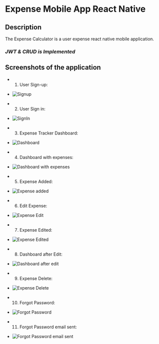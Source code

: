 # Expense Mobile App React Native

## Description
The Expense Calculator is a user expense react native mobile application.

### ***JWT & CRUD is Implemented***

## Screenshots of the application

* 1) User Sign-up:
* ![Signup](https://github.com/usmanmehmood-12/Expense-react-native/assets/67166880/4ca3b9d6-8548-41a8-86d0-b7d168d7ddbc)

* 2) User Sign in:
* ![SignIn](https://github.com/usmanmehmood-12/Expense-react-native/assets/67166880/58762ba0-b26b-4590-917f-d64317f17ea4)

* 3) Expense Tracker Dashboard:
* ![Dashboard](https://github.com/usmanmehmood-12/Expense-react-native/assets/67166880/6f3ac06c-63a3-4a03-b979-d96f5990af92)

* 4) Dashboard with expenses:
* ![Dashboard with expenses](https://github.com/usmanmehmood-12/Expense-react-native/assets/67166880/2a0b22df-f93b-46b0-9278-a2896d73f979)

* 5) Expense Added:
* ![Expense added](https://github.com/usmanmehmood-12/Expense-react-native/assets/67166880/1d1e1991-4c3a-4dbf-bbc1-e8b9ce51e97d)

* 6) Edit Expense:
* ![Expense Edit](https://github.com/usmanmehmood-12/Expense-react-native/assets/67166880/07f5bc08-b27a-4a32-9ed9-f164f0fdef80)

* 7) Expense Edited:
* ![Expense Edited](https://github.com/usmanmehmood-12/Expense-react-native/assets/67166880/8dd0f62d-ca9b-4a76-9431-a95b5c0761ee)

* 8) Dashboard after Edit:
* ![Dashboard after edit](https://github.com/usmanmehmood-12/Expense-react-native/assets/67166880/1c05dac3-7364-4eda-ada4-6e0b7d12a3b9)

* 9) Expense Delete:
* ![Expense Delete](https://github.com/usmanmehmood-12/Expense-react-native/assets/67166880/662c7fe4-bbe6-40ee-bebf-a24c26f5cf87)

* 10) Forgot Password:
* ![Forgot Password](https://github.com/usmanmehmood-12/Expense-react-native/assets/67166880/3975222e-8a22-4e53-bdcb-fe213f2a1feb)

* 11) Forgot Password email sent:
* ![Forgot Password email sent](https://github.com/usmanmehmood-12/Expense-react-native/assets/67166880/b4bb11a9-26c7-48f4-bd88-d2cd42498943)

